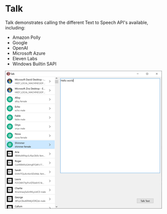 # Talk
Talk demonstrates calling the different Text to Speech API's available, including:
  - Amazon Polly
  - Google
  - OpenAI
  - Microsoft Azure
  - Eleven Labs
  - Windows Builtin SAPI
  
  ![image](./TalkDialog.PNG)